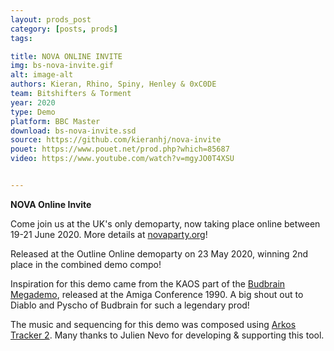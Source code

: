 ```yaml
---
layout: prods_post
category: [posts, prods]
tags: 

title: NOVA ONLINE INVITE
img: bs-nova-invite.gif
alt: image-alt
authors: Kieran, Rhino, Spiny, Henley & 0xC0DE
team: Bitshifters & Torment
year: 2020
type: Demo
platform: BBC Master
download: bs-nova-invite.ssd
source: https://github.com/kieranhj/nova-invite
pouet: https://www.pouet.net/prod.php?which=85687
video: https://www.youtube.com/watch?v=mgyJO0T4XSU


---
```


**NOVA Online Invite**

Come join us at the UK's only demoparty, now taking place online between 19-21 June 2020. More details at [novaparty.org](http://novaparty.org)!

Released at the Outline Online demoparty on 23 May 2020, winning 2nd place in the combined demo compo!

Inspiration for this demo came from the KAOS part of the [Budbrain Megademo](https://www.pouet.net/prod.php?which=4063), released at the Amiga Conference 1990. A big shout out to Diablo and Pyscho of Budbrain for such a legendary prod!

The music and sequencing for this demo was composed using [Arkos Tracker 2](https://www.julien-nevo.com/arkostracker/). Many thanks to Julien Nevo for developing & supporting this tool.
